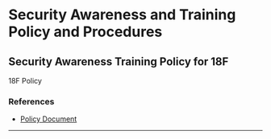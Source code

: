 # Security Awareness and Training Policy and Procedures
## Security Awareness Training Policy for 18F
18F Policy
### References

* [Policy Document](https://drive.google.com/drive/u/1/folders/0B6fPl5s12igNfnhnZWJqQVluNUxybWo5WVQwaHUwN29qRmVaQlczN0tpVUZEa25WZFdsTjg)

--------
